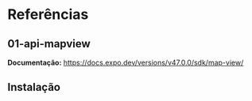 # Referências

## 01-api-mapview

**Documentação:** https://docs.expo.dev/versions/v47.0.0/sdk/map-view/

## Instalação
